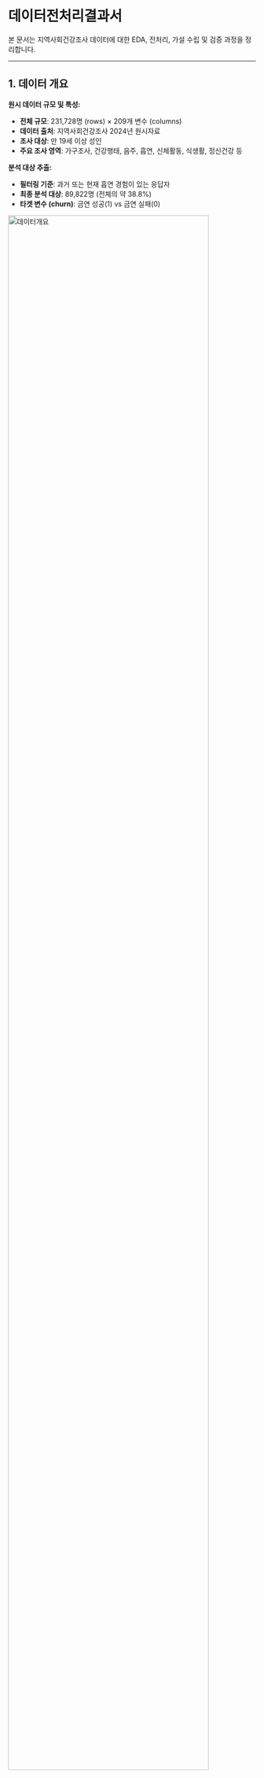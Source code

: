 # 데이터전처리결과서

본 문서는 지역사회건강조사 데이터에 대한 EDA, 전처리, 가설 수립 및 검증 과정을 정리합니다.

---

## 1. 데이터 개요

**원시 데이터 규모 및 특성:**
- **전체 규모**: 231,728명 (rows) × 209개 변수 (columns)
- **데이터 출처**: 지역사회건강조사 2024년 원시자료
- **조사 대상**: 만 19세 이상 성인
- **주요 조사 영역**: 가구조사, 건강행태, 음주, 흡연, 신체활동, 식생활, 정신건강 등

**분석 대상 추출:**
- **필터링 기준**: 과거 또는 현재 흡연 경험이 있는 응답자
- **최종 분석 대상**: 89,822명 (전체의 약 38.8%)
- **타겟 변수 (churn)**: 금연 성공(1) vs 금연 실패(0)

<img src="../../img/eda/01_전체 데이터파악/00_데이터파악.png" alt="데이터개요" width="90%">

---

## 2. 데이터 정제 프로세스 전체 흐름

### 2-1. 프로세스 개요

```
 1. raw_data.csv
   ├─ 규모: 231,728 rows × 209 columns
   └─ 상태: 원본 데이터

        ↓ (타겟 변수 생성: churn)

 2. analy_data_v2.csv
   ├─ 규모: 89,822 rows × 210 columns
   ├─ 추가: churn (금연 성공 여부)
   │  ├─ 0 (실패): 40,571명 (45.2%)
   │  └─ 1 (성공): 49,251명 (54.8%)
   └─ 상태: 과거흡연자 정의 + 액상형 로직 수정

        ↓ (공통 전처리: 'b'삭제, NaN 변환 등)

 3. 전처리 완료
   ├─ 규모: 89,822 rows × 75 columns (2개 제외)
   └─ 상태: 5개 카테고리 전처리 완료

        ↓ (팀원별 파생변수 생성 30개)

 4. 파생변수 생성
   ├─ 규모: 89,822 rows × 105 columns
   ├─ 추가: 30개 파생변수
   │  ├─ OHJ: 5개 (교육/경제/혼인)
   │  ├─ KSH: 6개 (연령/가구/소득/치매)
   │  ├─ PDY: 2개 (체중조절/신체활동)
   │  ├─ Sangmin: 16개 (식생활/비만/구강)
   │  └─ MHS: 1개 (시간변환)
   └─ 상태: Feature Engineering 완료

        ↓ (원본 변수 제거 22개)

 5. prep_data_v2.csv (최종)
   ├─ 규모: 89,822 rows × 83 columns
   └─ 상태: 모델 학습 준비 완료
```

### 2-2. 주요 정제 단계별 작업 내용

#### 단계 1: 타겟 변수 생성 (raw_data → analy_data_v2)
- **대상 인원 필터링**: 전체 231,728명 → 과거 흡연 경험자 89,822명으로 축소
- **타겟 변수(churn) 정의**:
  - churn=1 (금연 성공): 현재 비흡연 + 과거 흡연 경험 → 49,251명 (54.8%)
  - churn=0 (금연 실패): 현재 흡연 중 → 40,571명 (45.2%)
- **액상형 전자담배 로직 수정**: 최근 1달 사용일수>0인데 churn=1인 모순 정정

<img src="../../img/eda/01_전체 데이터파악/데이터파악_금연 성공-실패 분포.png" alt="금연 성공-실패 분포" width="70%">

#### 단계 2: 공통 전처리 (analy_data_v2 → 전처리 완료)
- **'b' 문자 제거**: `b'0001'` 형태의 식별자 코드 정리
- **특수코드 NaN 변환**: 7(응답거부), 8(비해당), 9(모름) → NaN 처리
- **불필요 컬럼 제거**: `exmprs_no`, `wt_p` 등 2개 제거
- **결과**: 210 columns → 75 columns (약 64% 감소)

<img src="../../img/eda/01_전체 데이터파악/데이터파악_전처리.png" alt="전처리결과" width="80%">

#### 단계 3: 파생변수 생성 (전처리 완료 → prep_data_v2)

**생성된 파생변수 목록 (총 14개):**

| 구분 | 변수명 | 설명 | 원본 변수 | 변환 |
|------|--------|------|-----------|------|
| **교육/경제활동<br>(5개)** | `education_group` | 교육수준 그룹 | sob_01z1 | 10개 → 3그룹 (저/중/고) |
| | `is_economically_active` | 경제활동 여부 | soa_01z1 | 4개 → 2그룹 (유/무) |
| | `occupation_type` | 직업 유형 | soa_06z2 | 13개 → 3그룹 (화이트/블루/비활동) |
| | `is_employee` | 임금근로자 여부 | soa_07z1 | 6개 → 2그룹 (임금/비임금) |
| | `marital_stability` | 혼인 안정성 | sod_02z3 | 7개 → 3그룹 (안정/미혼/불안정) |
| **가구/소득<br>(6개)** | `age_group` | 연령대 그룹 | age | 연속형 → 10세 단위 그룹 |
| | `is_single` | 1인 가구 여부 | mbhld_co | - → 0/1 |
| | `house_income` | 월간 가구소득 | fma_14z1, fma_13z1 | 연간→월간 변환 |
| | `house_income_log` | 가구소득 로그변환 | house_income | log1p 변환 |
| | `house_income_grp` | 가구소득 구간 | house_income | 8구간 분류 |
| | `fma_dementia_case` | 치매 가족 동거 여부 | fma_26z1, fma_27z1 | 3그룹 (동거/비동거/없음) |
| **체중/신체활동<br>(2개)** | `weight_control_method` | 체중조절 방법 | obb_02a1, obb_02b1, obb_02d1 | 3개 조합 |
| | `activity_score` | 신체활동 점수 | pha_04z1, pha_07z1, phb_01z1 | 가중합 → 4그룹 |
| **시간변환<br>(1개)** | `edit_mtc_03z1` 등 | 시간-분 통합 | mtc_03z1, mtc_04z1 등 4쌍 | 분→시간 변환 후 합산 |

**최종 결과:**
- **원본 변수 제거**: 파생변수로 대체된 22개 제거
- **최종 컬럼 수**: 75 columns → 83 columns (8개 증가)

---

## 3. 데이터 파악 (analy_data)

### 3-1. 데이터 정의서
원시 데이터의 변수 구조와 의미를 파악하기 위한 데이터 정의서입니다.

<img src="../../img/eda/01_전체 데이터파악/01_데이터정의.png" alt="데이터정의서" width="100%">

### 3-2. 데이터 전처리 과정
각 변수별 전처리 방법 및 사용 여부를 정리한 전처리 과정 문서입니다.

<img src="../../img/eda/01_전체 데이터파악/02_데이터전처리.png" alt="데이터전처리과정" width="100%">

### 3-3. 전처리 완료 변수명 목록
최종적으로 활용한 변수명과 파생변수 목록입니다.

<img src="../../img/eda/01_전체 데이터파악/03_전처리한 변수명 정리.png" alt="전처리변수명목록" width="100%">

---

## 4. 데이터 품질 확인

### 4-1. 숫자형 변수 분포 (박스플롯)
주요 연속형/순서형 변수의 분포와 이상치 패턴을 확인했습니다.

<img src="../../img/eda/01_전체 데이터파악/데이터파악_박스플롯.png" alt="박스플롯" width="80%">

### 4-2. 변수 간 상관관계 (히트맵)
전체 변수, 상위 50개, 상위 30개 변수 간 상관관계를 시각화하여 다중공선성과 주요 관계를 파악했습니다.

<img src="../../img/eda/01_전체 데이터파악/데이터파악_숫자형변수_히트맵_전체.png" alt="히트맵_전체" width="100%">

<img src="../../img/eda/01_전체 데이터파악/데이터파악_숫자형변수_히트맵_50.png" alt="히트맵_50" width="100%">

<img src="../../img/eda/01_전체 데이터파악/데이터파악_숫자형변수_히트맵_30.png" alt="히트맵_30" width="100%">

---

## 5. 원본 데이터의 주요 문제점

### 문제 1: 복잡한 카테고리 (교육수준)
- **원본**: sob_01z1 - 10개 카테고리 (무학/서당/초졸/중졸/고졸/전문대/대졸/대학원 등)
- **문제**: 세분화 과다로 패턴 파악 어려움
- **해결**: education_group 3그룹 (저/중/고) 단순화 → **70% 감소**

### 문제 2: 극소수 카테고리 (직업)
- **원본**: soa_06z2 - 13개 카테고리
- **문제**: 군인 404명 (0.46%), 불균형 심각
- **해결**: occupation_type 3그룹 (화이트/블루/비활동) → **77% 감소**

### 문제 3: 극단적 불균형 (혼인상태)
- **원본**: sod_02z3 - 7개 카테고리, 무응답 17명
- **문제**: 최대 3506:1 불균형 비율
- **해결**: marital_stability 3그룹 (안정/미혼/불안정) → **57% 감소**

**평균 단순화율: 64.1%** → 모델 효율성 및 학습 안정성 향상

---

## 6. Feature Engineering 효과

### 6-1. 예측력 향상 (금연 성공률 최대 차이)
1. **혼인상태 (marital_stability)**: 21.9%p 차이
2. **교육수준 (education_group)**: 17.4%p 차이
3. **직업 (occupation_type)**: 14.6%p 차이
4. **경제활동 (is_economically_active)**: 13.7%p 차이
5. **종사상지위 (is_employee)**: 13.7%p 차이

**카테고리 단순화 효과:**

<img src="../../img/eda/04_교육경제/FeatureEngineering_변수값단순화.png" alt="변수값값단순화효과" width="85%">

**예측력 향상 시각화:**

<img src="../../img/eda/04_교육경제/FeatureEngineering_금연성공률비교.png" alt="금연성공률비교교" width="80%">

### 6-2. 상호작용 효과
- **교육수준 × 경제활동**: 고학력 + 경제활동 → 금연 성공률 최고 (약 75%)
- **혼인상태 × 직업**: 혼인 안정 + 화이트칼라 → 금연 성공률 향상

**상호작용 효과 시각화:**

<img src="../../img/eda/04_교육경제/FeatureEngineering_2way_교육수준_경제활동_금연성공률.png" alt="교육수준x경제활동" width="75%">

<img src="../../img/eda/04_교육경제/FeatureEngineering_혼인안전성.png" alt="혼인안정성효과" width="75%">

---

## 7. 상관 분석 요약(01_data_overview.ipynb 발췌)

<table>
  <tr>
    <td valign="top" style="width:50%">
      <strong>양의 상관계수</strong>
      <table>
        <thead>
          <tr><th>순위</th><th>변수명</th><th>상관계수</th><th>변수 의미</th></tr>
        </thead>
        <tbody>
          <tr><td>1</td><td>smd_02z3</td><td>0.963292</td><td>최근1년금연시도여부</td></tr>
          <tr><td>2</td><td>smd_01z3</td><td>0.940259</td><td>금연계획</td></tr>
          <tr><td>3</td><td>smb_01z1</td><td>0.855602</td><td>매일흡연자하루흡연량</td></tr>
          <tr><td>4</td><td>sma_03z2</td><td>0.841061</td><td>일반담배현재흡연상태</td></tr>
          <tr><td>5</td><td>sma_37z1</td><td>0.343737</td><td>궐련형전자담배현재사용</td></tr>
          <tr><td>6</td><td>sma_36z1</td><td>0.316096</td><td>궐련형전자담배평생사용</td></tr>
          <tr><td>7</td><td>smb_11z1</td><td>0.292605</td><td>궐련형매일사용자하루사용량</td></tr>
          <tr><td>8</td><td>age</td><td>0.292371</td><td>만나이</td></tr>
          <tr><td>9</td><td>smb_03z1</td><td>0.224873</td><td>가끔흡연자일평균흡연량</td></tr>
          <tr><td>10</td><td>smb_02z1</td><td>0.223314</td><td>가끔흡연자월간흡연일수</td></tr>
          <tr><td>11</td><td>sma_11z2</td><td>0.180677</td><td>액상형전자담배현재사용</td></tr>
          <tr><td>12</td><td>sma_08z1</td><td>0.177574</td><td>액상형전자담배평생사용</td></tr>
          <tr><td>13</td><td>mtc_12c1</td><td>0.171099</td><td>잠자는데 발생한 문제_화장실 가려고 일어남</td></tr>
          <tr><td>14</td><td>smb_13z1</td><td>0.167065</td><td>궐련형가끔사용자일평균량</td></tr>
          <tr><td>15</td><td>smb_12z1</td><td>0.166137</td><td>궐련형가끔사용자월간일수</td></tr>
        </tbody>
      </table>
    </td>
    <td valign="top" style="width:50%">
      <strong>음의 상관계수</strong>
      <table>
        <thead>
          <tr><th>순위</th><th>변수명</th><th>상관계수</th><th>변수 의미</th></tr>
        </thead>
        <tbody>
          <tr><td>1</td><td>smb_06z1</td><td>-0.931736</td><td>과거흡연자하루평균흡연량</td></tr>
          <tr><td>2</td><td>smb_04z1</td><td>-0.931152</td><td>과거흡연자흡연기간_년</td></tr>
          <tr><td>3</td><td>smb_05z1</td><td>-0.930900</td><td>과거흡연자흡연기간_월</td></tr>
          <tr><td>4</td><td>smb_09z1</td><td>-0.694634</td><td>금연유지기간</td></tr>
          <tr><td>5</td><td>nua_01z2</td><td>-0.236455</td><td>아침식사빈도</td></tr>
          <tr><td>6</td><td>mtj_11z1</td><td>-0.222855</td><td>연간 치매선별검사 수진 여부</td></tr>
          <tr><td>7</td><td>sod_02z3</td><td>-0.220719</td><td>sod_02z3</td></tr>
          <tr><td>8</td><td>sca_01z1</td><td>-0.197668</td><td>sca_01z1</td></tr>
          <tr><td>9</td><td>mtj_05z2</td><td>-0.155501</td><td>인지장애 경험 여부</td></tr>
          <tr><td>10</td><td>drb_01z3</td><td>-0.151565</td><td>연간음주빈도</td></tr>
          <tr><td>11</td><td>hya_30z1</td><td>-0.149768</td><td>hya_30z1</td></tr>
          <tr><td>12</td><td>hya_14b2</td><td>-0.148698</td><td>hya_14b2</td></tr>
          <tr><td>13</td><td>hya_14a2</td><td>-0.145243</td><td>hya_14a2</td></tr>
          <tr><td>14</td><td>hya_14c2</td><td>-0.145211</td><td>hya_14c2</td></tr>
          <tr><td>15</td><td>hya_15z1</td><td>-0.144361</td><td>hya_15z1</td></tr>
        </tbody>
      </table>
    </td>
  </tr>
</table>

---

## 8. 본 프로젝트 가설 요약
EDA와 모델링 단계에서 다음 가설을 순차 검증/보완합니다.

| 구분 | 주요 변수 예시 | 가설 조건 | 예상 결과 |
| --- | --- | --- | --- |
| **가구환경** | - fma_14z1 (월평균소득)<br>- nue_01z1 (식품안정성) | **H1**: 가구소득이 높고 식품안정성이 높은 가구일수록 | **금연성공률이 높을 것이다.** |
| **음주행태** | - drb_01z3 (음주빈도)<br>- drb_03z1 (1회 음주량)<br>- drb_04z1/05z1 (폭음빈도)<br>- drg_01z3 (금주계획) | **H2**: 음주빈도가 높거나 폭음 빈도가 높은 사람은<br>**H3**: 절주·금주 계획이 있는 사람은 | **금연성공률이 낮을 것이다.**<br>**금연성공률이 높을 것이다.** |
| **신체활동** | - pha_04z1 (고강도활동일수)<br>- pha_07z1 (중강도활동일수)<br>- phb_01z1 (걷기일수) | **H4**: 신체활동 빈도가 높을수록 자기조절능력이 높아 | **금연성공률이 높을 것이다.** |
| **식생활** | - nua_01z2 (아침식사빈도)<br>- nuc_02z1 (영양표시 인지)<br>- nuc_03z1 (영양표시 활용) | **H5**: 아침식사 빈도가 높을수록 생활습관이 규칙적이고<br>**H6**: 영양표시에 관심이 높은 사람은 건강의식이 높아 | **금연성공률이 높을 것이다.**<br>**금연성공률이 높을 것이다.** |
| **비만/체중조절** | - oba_03z1 (체중)<br>- obb_01z1 (체중조절경험)<br>- obb_02c1 (식사량조절) | **H7**: 체중조절을 시도한 사람은 자기통제력이 높아 | **금연성공률이 높을 것이다.** |
| **구강건강** | - ora_01z1 (주관적 구강건강)<br>- ord_01d2 (점심 칫솔질 여부)<br>- ore_07z1 (스케일링경험) | **H8**: 구강건강이 좋거나 관리습관이 있는 사람일수록 | **금연성공률이 높을 것이다.** |
| **정신건강** | - mta_01z1 (스트레스인지)<br>- mtb_01z1 (우울감경험)<br>- mtc_17z1 (수면시간) | **H9**: 스트레스와 우울감이 낮을수록<br>**H10**: 충분한 수면시간을 확보한 사람은 | **금연성공률이 높을 것이다.**<br>**금연성공률이 높을 것이다.** |
| **주관적건강/<br>삶의질** | - qoa_01z1 (주관적건강)<br>- ql_c1200 (EQ-5D지수) | **H11**: 자신의 건강상태를 긍정적으로 인식할수록 | **금연성공률이 높을 것이다.** |
| **보건기관 이용** | - hma_01z3 (보건기관 이용)<br>- sra_01z3 (미충족의료) | **H12**: 보건기관 이용률이 높을수록 금연캠페인 및 상담 노출 가능성이 커 | **금연성공률이 높을 것이다.** |
| **교육/경제활동** | - sob_01z1 (학력)<br>- soa_06z2 (직업)<br>- dr_a0400 (음주지표 교차) | **H13**: 교육수준과 직업 안정성이 높을수록 | **금연성공률이 높을 것이다.** |

---

## 9. 가설 검증 및 인사이트 (가구 환경)

### H1: 성별·연령대별 흡연이탈률
**가설**: 연령과 성별에 따른 흡연이탈률에 차이가 있을 것이다.

**결과**: 고연령층일수록 흡연 이탈 가능성이 높게 나타나며, 여성은 남성보다 상대적으로 더 이른 연령대에서 금연을 시작하거나 이탈하는 경향

<img src="../../img/eda/02_가구조사/데이터파악_성별연령대별_흡연이탈률.png" alt="성별연령대별_흡연이탈률" width="70%">

### H1-2: 1인 가구와 흡연이탈률
**가설**: 1인 가구일수록 흡연이탈률이 낮을 것이다.

**결과**: 1인 가구의 이탈률이 낮음 (사회적 지지 부족 가능성)

<img src="../../img/eda/02_가구조사/데이터파악_1인가구_흡연이탈률.png" alt="1인가구_흡연이탈률" width="70%">

### H1-3: 경제적 여유와 흡연이탈률
**가설**: 경제적 여유에 따라 흡연이탈률에 차이가 있을 것이다.

**결과**: 비수급자의 이탈률이 높음 (단, 과거수급경험자를 비수급자로 볼 것인지 추가 검토 필요)

<img src="../../img/eda/02_가구조사/데이터파악_기초생활수급자_흡연이탈률.png" alt="기초생활수급자_흡연이탈률" width="70%">

---

## 10. 가설 검증 및 인사이트 (음주 행태)

### H2: 폭음과 금연 성공률
**가설**: 음주빈도가 높거나 폭음 빈도가 높은 사람은 금연성공률이 낮을 것이다.

**결과**: 폭음 빈도가 높을수록 금연 실패 비율 증가 (자기조절 능력과 연관)

<img src="../../img/eda/03_음주/데이터파악_폭음과_금연성공률.png" alt="폭음과_금연성공률" width="70%">

### H3: 절주 계획과 금연 성공률
**가설**: 절주·금주 계획이 있는 사람은 금연성공률이 높을 것이다.

**결과**: 금주 계획이 있는 집단의 이탈률이 높음 (건강 의지 반영)

<img src="../../img/eda/03_음주/데이터파악_절주와_금연성공률.png" alt="절주와_금연성공률" width="70%">

---

## 11. 전처리 코드 요약 (preprocess.py)

### 타깃 변수 생성 (make_target)

```python
# notebooks/team/preprocess.py 발췌

def make_target(data):
    # 과거 또는 현재 흡연자만 도출
    anal_data = data[~((data['sma_03z2'] > 3.0) & (data['sma_12z2'] > 2.0) & (data['sma_37z1'] > 3.0))].reset_index(drop=True)
    
    # 현재 흡연 여부 (하나라도 현재 피우고 있으면 흡연 중)
    currently_smoking = (
        anal_data['sma_03z2'].isin([1, 2]) |
        (anal_data['sma_12z2'] == 1) |
        anal_data['sma_37z1'].isin([1, 2])
    )
    
    # 과거에 피웠으나 현재 피우지 않음
    stop_smoked = (
        (anal_data['sma_03z2'] == 3) |
        (anal_data['sma_12z2'] == 2) |
        (anal_data['sma_37z1'] == 3)
    )
    
    # 금연 성공자: 현재는 흡연 안 하고, 과거엔 피운 적 있음
    anal_data['churn'] = np.where(
        (~currently_smoking) & stop_smoked,
        1,  # 금연 성공
        0   # 금연 실패
    )
    
    # 액상형 관련 처리
    anal_data = Liquid_method2(anal_data)
    
    return anal_data
```

### 'b' 문자 전처리

```python
# notebooks/team/preprocess.py 발췌

def preprocess_basic_house(data_path):
    # 'b' 문자 전처리
    if "exmprs_no" in df.columns:
        df['exmprs_no'] = df['exmprs_no'].apply(lambda x: x.split("'")[1])
    
    if "CTPRVN_CODE" in df.columns:
        df['CTPRVN_CODE'] = df['CTPRVN_CODE'].apply(lambda x: x.split("'")[1])
    
    if "SPOT_NO" in df.columns:
        df['SPOT_NO'] = df['SPOT_NO'].apply(lambda x: x.split("'")[1])
```

**적용 이유**: CSV 로딩 시 식별자 코드에 `b'0001'` 형태의 문자열 포함 → `'` 기준 분리하여 실제 값만 추출

### 설문 특수코드 NaN 처리

```python
# notebooks/team/preprocess.py 발췌

def preprocess_basic_house(data_path):
    # 값이 7 이상인 경우 NaN 처리
    for col in ["fma_04z1", "nue_01z1", "fma_27z1", "fma_26z1"]:
        if col in df.columns:
            df.loc[df[col] >= 7, col] = np.nan
    
    # 값이 77 이상인 경우 NaN 처리
    for col in ["fma_24z2"]:
        if col in df.columns:
            df.loc[df[col] >= 77, col] = np.nan
    
    # 값이 77777 이상인 경우 NaN 처리
    for col in ["fma_13z1", "fma_14z1"]:
        if col in df.columns:
            df.loc[df[col] >= 77777, col] = np.nan
```

**적용 이유**: 
- 7=응답거부, 8=비해당, 9=모름 (77, 777 등 확장 코드 포함)
- 설문 항목은 범주형 데이터 (예: 교육수준 1=무학, 2=서당, ..., 10=대학원)
- 7/8/9는 유효한 범주가 아닌 비응답/비해당 상태
- 평균/최빈값 대치 시 응답 의미 왜곡 발생
- NaN 유지 후 모델 단계에서 적절한 인코딩/결측 처리 수행

### 데이터 병합

```python
# notebooks/team/preprocess.py 발췌

def preprocessing_data(DATA_PATH):
    df_basic = preprocess_basic_house(DATA_PATH)
    df_health = preprocess_diet_obesity_oral(DATA_PATH)
    df_drink = preprocess_drink_physical(DATA_PATH)
    df_mental = preprocess_mental_health(DATA_PATH)
    df_behavior = preprocess_behavior_education(DATA_PATH)
    
    dfs = [df_basic, df_health, df_drink, df_mental, df_behavior]
    df_merge = dfs[0]
    for temp in dfs[1:]:
        join_cols = [c for c in ["exmprs_no", "churn"] if c in df_merge.columns and c in temp.columns]
        if join_cols:
            df_merge = pd.merge(df_merge, temp, on=join_cols, how="outer")
    
    return df_merge
```

**병합 전략**: 각 카테고리별 전처리 후 `exmprs_no`, `churn` 키 기준 외부조인(outer join)

---

## 12. 주요 파생변수 및 선정 근거

| 구분 | 대표 변수(예시) | 선정 근거(핵심) | 금연성과 기대 방향 |
| --- | --- | --- | --- |
| 경제활동/직업 | `soa_06z2`(비경제활동=88 포함), `soa_07z1`, `soa_01z1` | 경제활동 지위·고용 안정성은 건강행태·의지와 연동. 비경제활동 별도 표기가 설명력 향상 | 양(+), 집단 구분 효과 큼 |
| 교육/가구 | `sob_01z1`, `fma_14z1`, `nue_01z1` | 건강 문해력·자원 접근성 차이를 반영 | 양(+) |
| 혼인/사회적 지지 | `sod_02z3` | 사회적 지지/환경 요인 반영 | 양(+) |
| 식생활 | `nua_01z2`, `nuc_02z1` | 규칙적 식생활·건강의식 지표 | 양(+) |
| 음주 | `drb_01z3`, `drb_04z1`, `drb_05z1`, `drg_01z3` | 음주/폭음은 부정적, 금주 계획은 긍정적 | 음(-)·양(+) 공존 |
| 신체활동 | `pha_04z1`, `phb_01z1` | 자기조절·건강행태 지표 | 양(+) |
